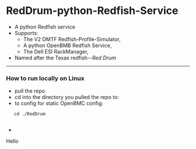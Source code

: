 # RedDrum-python-Redfish-Service
* A python Redfish  service 
* Supports:
  * The V2 DMTF Redfish-Profile-Simulator,
  * A python OpenBMB Redfish Service,
  * The Dell ESI RackManager, 
* Named after the Texas redfish--*Red Drum*

---
### How to run locally on Linux
* pull the repo
* cd into the directory you pulled the repo to: 
* to config for static OpenBMC config:
```
   cd ./RedDrum
   
```
* 
Hello

